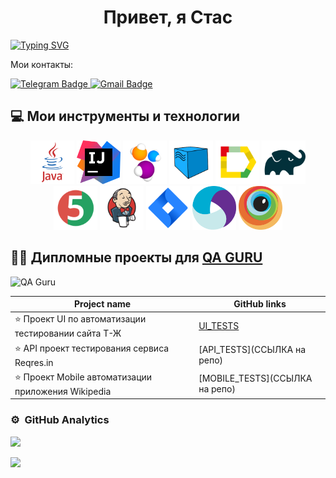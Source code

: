 
<h1 align="center">Привет, я Стас</h1>

[![Typing SVG](https://readme-typing-svg.herokuapp.com?color=%2336BCF7&lines=QA+Engineer)](https://git.io/typing-svg)

Мои контакты:

 <a href="https://t.me/SyperEnot">
    <img src="https://img.shields.io/badge/Telegram-blue?style=for-the-badge&logo=telegram&logoColor=white" alt="Telegram Badge"/>
  </a>

  <a href="mailto:erokhov.stanislav@gmail.com">
    <img src="https://img.shields.io/badge/@gmail.com-blue?style=for-the-badge&logo=mail&logoColor=white" alt="Gmail Badge"/>
  </a>

## :computer: Мои инструменты и технологии
 <p align="center">
<a href="https://www.java.com/"><img src="/media/java.svg" width="70" height="70"  alt="Java"/></a>
<a href="https://www.jetbrains.com/idea/"><img src="media/IJ.svg" width="70" height="70"  alt="IDEA"/></a>
<a href="https://www.selenide.org/"><img src="media/Selenide.svg" width="70" height="70" alt="Selenide" title="Selenide"/></a> 
<a href="https://aerokube.com/selenoid/"><img src="media/Selenoid.svg" width="70" height="70"  alt="Selenoid"/></a>
<a href="https://github.com/allure-framework"><img src="media/allure.svg" width="70" height="70"  alt="Allure"/></a>
<a href="https://gradle.org/"><img src="media/gradle.svg" width="70" height="70"  alt="Gradle"/></a>
<a href="https://junit.org/junit5/"><img src="media/jUnit5.svg" width="70" height="70"  alt="JUnit 5"/></a>
<a href="https://www.jenkins.io/"><img src="media/jenkins.svg" width="70" height="70"  alt="Jenkins"/></a>
<a href="https://www.atlassian.com/software/jira/"><img src="media/Jira.svg" width="70" height="70" alt="Jira" title="Jira"/></a> 
<a href="https://appium.io/docs/en/latest/"><img src="media/appium.svg" width="70" height="70" alt="Appium" title="Appium"/></a> 
<a href="https://www.browserstack.com/"><img src="media/Browserstack.svg" width="70" height="70" alt="BrowserStack" title="BrowserStack"/></a> 
</p>

## :man_student: Дипломные проекты для [QA GURU](https://qa.guru/)

<p align="left">  
 <img src="https://avatars.githubusercontent.com/u/65260527?s=200&v=4" title="QA Guru" alt="QA Guru" width="70" height="70"/>&nbsp;
</p>

| Project name                                                | GitHub links                                                    
  |-------------------------------------------------------------|-----------------------------------------------------------------|
| :star:    Проект UI по автоматизации тестировании сайта Т-Ж | [UI_TESTS](https://github.com/SyperEnot/UI_T-journal_project)                                      |  
| :star:      API проект тестирования  сервиса Reqres.in      | [API_TESTS](ССЫЛКА на репо) |  
| :star:    Проект Mobile автоматизации приложения Wikipedia  | [MOBILE_TESTS](ССЫЛКА на репо)     |  






### ⚙️ &nbsp;GitHub Analytics

![](https://github-profile-summary-cards.vercel.app/api/cards/repos-per-language?username=SyperEnot&theme=solarized_dark)

![](https://github-profile-summary-cards.vercel.app/api/cards/stats?username=SyperEnot&theme=solarized_dark)


![]()
![]()
![]()



<!---
SyperEnot/SyperEnot is a ✨ special ✨ repository because its `README.md` (this file) appears on your GitHub profile.
You can click the Preview link to take a look at your changes.
--->
